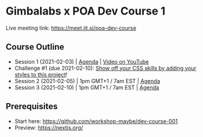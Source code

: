 # Gimbalabs x POA Dev Course 1

Live meeting link: https://meet.jit.si/poa-dev-course

## Course Outline
- Session 1 (2021-02-03) | [Agenda](https://github.com/GimbaLabs/poa-dev-course-1/blob/main/session-01.md) | [Video on YouTube](https://youtu.be/SdKnynfCjKg)
- Challenge #1 (due 2021-02-10): [Show off your CSS skills by adding your styles to this project](https://github.com/GimbaLabs/poa-style-competition)!
- Session 2 (2021-02-05) | 1pm GMT+1 / 7am EST | [Agenda](https://github.com/GimbaLabs/poa-dev-course-1/blob/main/session-02.md)
- Session 3 (2021-02-10) | 1pm GMT+1 / 7am EST | [Agenda](https://github.com/GimbaLabs/poa-dev-course-1/blob/main/session-03.md)

## Prerequisites
- Start here: https://github.com/workshop-maybe/dev-course-001
- Preview: https://nextjs.org/
